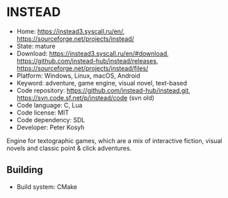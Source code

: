 # INSTEAD

- Home: https://instead3.syscall.ru/en/, https://sourceforge.net/projects/instead/
- State: mature
- Download: https://instead3.syscall.ru/en/#download, https://github.com/instead-hub/instead/releases, https://sourceforge.net/projects/instead/files/
- Platform: Windows, Linux, macOS, Android
- Keyword: adventure, game engine, visual novel, text-based
- Code repository: https://github.com/instead-hub/instead.git, https://svn.code.sf.net/p/instead/code (svn old)
- Code language: C, Lua
- Code license: MIT
- Code dependency: SDL
- Developer: Peter Kosyh

Engine for textographic games, which are a mix of interactive fiction, visual novels and classic point & click adventures.

## Building

- Build system: CMake
